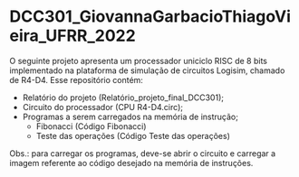 # DCC301_GiovannaGarbacioThiagoVieira_UFRR_2022
O seguinte projeto apresenta um processador uniciclo RISC de 8 bits implementado na plataforma de simulação de circuitos Logisim, chamado de R4-D4.
Esse repositório contém:
- Relatório do projeto (Relatório_projeto_final_DCC301);
- Circuito do processador (CPU R4-D4.circ);
- Programas a serem carregados na memória de instrução;
  - Fibonacci (Código Fibonacci)
  - Teste das operações (Código Teste das operações)

Obs.: para carregar os programas, deve-se abrir o circuito e carregar a imagem referente ao código desejado na memória de instruções.
